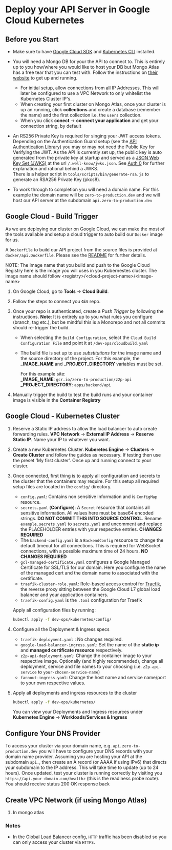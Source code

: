 # Deploy your API Server in Google Cloud Kubernetes

## Before you Start

- Make sure to have [Google Cloud SDK](https://cloud.google.com/sdk) and [Kubernetes CLI](https://kubernetes.io/docs/reference/kubectl/) installed.

- You will need a Mongo DB for your the API to connect to. This is entirely up to you how/where you would like to host your DB but Mongo Atlas has a free tear that you can test with. Follow the instructions on [their website](https://www.mongodb.com/cloud/atlas) to get up and running.

  - For initial setup, allow connections from all IP Addresses. This will later be configured to use a VPC Network to only whitelist the Kubernetes Cluster IP's.
  - When creating your first cluster on Mongo Atlas, once your cluster is up an running, click **collections** and create a database (remember the name) and the first collection i.e. the `users` collection.
  - When you click **conect** -> **connect your application** and get your connection string, by default

- An RS256 Private Key is required for singing your JWT access tokens. Depending on the Authentication Guard setup (see the [API Authentication Library](../libs/backend/auth/README.md)) you may or may not need the Public Key for Verifying the JWT. As the API is currently set up, the public key is auto generated from the private key at startup and served as a [JSON Web Key Set (JWKS)](https://tools.ietf.org/html/rfc7517) at the url `/.well-know/jwks.json`. See [Auth 0](https://auth0.com/docs/tokens/concepts/jwks) for further explanation and rational behind a JWKS.  
  There is a helper script in `tools/scripts/bin/generate-rsa.js` to generate an RSA256 Private Key (pkcs8).

- To work through to completion you will need a domain name. For this example the domain name will be `zero-to-production.dev` and we will host our API server at the subdomain `api.zero-to-production.dev`

## Google Cloud - Build Trigger

As we are deploying our cluster on Google Cloud, we can make the most of the tools available and setup a cloud trigger to auto build our `Docker` image for us.

A `Dockerfile` to build our API project from the source files is provided at `docker/api.Dockerfile`. Please see the [README](../docker/README.md) for further details.

NOTE: The image name that you build and push to the Google Cloud Registry here is the image you will uses in you Kubernestes cluster. The image name should follow \<registry>/\<cloud-project-name>/\<image-name>

1. On Google Cloud, go to **Tools** -> **Cloud Build**.
2. Follow the steps to connect you **`Git`** repo.
3. Once your repo is authenticated, create a _Push Trigger_ by following the instructions. **Note**: It is entirely up to you what rules you configure (branch, tag etc.), but be mindful this is a Monorepo and not all commits should re-trigger the build.

   - When selecting the `Build Configuration`, select the `Cloud Build Configuration File` and point it at `/dev-ops/cloudbuild.yaml`
   - The build file is set up to use _substitutions_ for the image name and the source directory of the project. For this example, the **\_IMAGE_NAME** and **\_PROJECT_DIRECTORY** variables must be set.

     For this example site:  
     **\_IMAGE_NAME**: `gcr.io/zero-to-production/z2p-api`  
     **\_PROJECT_DIRECTORY**: `apps/backend/api`

4. Manually trigger the build to test the build runs and your container image is visible in the **Container Registry**

## Google Cloud - Kubernetes Cluster

1. Reserve a Static IP address to allow the load balancer to auto create forwarding rules. **VPC Network** -> **External IP Address** -> **Reserve Static IP**. Name your IP to whatever you want.
2. Create a new Kubernetes Cluster. **Kuberetes Engine** -> **Clusters** -> **Create Cluster** and follow the guides as necessary. If testing then use the preset 'My first cluster'. Once up and running connect to your cluster.
3. Once connected, first thing is to apply all configuration and secrets to the cluster that the containers may require. For this setup all required setup files are located in the `config/` directory.

   - `config.yaml`: Contains non sensitive information and is `ConfigMap` resource.
   - `secrets.yaml` (**Configure**): A `Secret` resource that contains all sensitive information. All values here must be base64 encoded strings. **DO NOT COMMIT THIS INTO SOURCE CONTROL**. Rename `example.secrets.yaml` to `secrets.yaml` and uncomment and replace the PLACEHOLDER entries with your respective entries. **CHANGES REQUIRED**
   - The `backend-config.yaml` is a `BackendConfig` resource to change the default timeout for all connections. This is required for WebSocket connections, with a possible maximum time of 24 hours. **NO CHANGES REQUIRED**
   - `gcl-managed-certificate.yaml` configures a Google Managed Certificate for SSL/TLS for our domain. Here you configure the name of the managed cert and the domain name to associated with the certificate.
   - `traefik-cluster-role.yaml`: Role-based access control for [Traefik](https://docs.traefik.io/), the reverse proxy sitting between the Google Cloud L7 global load balancer and your application containers.
   - `traefik-config.yaml` is the `.toml` configuration for Traefik

   Apply all configuration files by running:

   ```bash
   kubectl apply -f dev-ops/kubernetes/config/
   ```

4. Configure all the Deployment & Ingress specs

   - `traefik-deployment.yaml` : No changes required.
   - `google-load-balancer-ingress.yaml`: Set the name of the **static ip** and **managed certificate resource** respectively.
   - `z2p-api-deployment.yaml`: Change the container image to your respective image. Optionally (and highly recommended), change all deployment, service and file names to your choosing (i.e. `z2p-api-service` to `your-chosen-service-name`)
   - `fannout-ingress.yaml`: Change the host name and service name/port to your own respective values.

5. Apply all deployments and ingress resources to the cluster

   ```bash
   kubectl apply -f dev-ops/kubernetes/
   ```

   You can view your Deployments and Ingress resources under **Kubernetes Engine** -> **Workloads/Services & Ingress**

## Configure Your DNS Provider

To access your cluster via your domain name, e.g. `api.zero-to-production.dev` you will have to configure your DNS records with your domain name provider. Assuming you are hosting your API at the subdomain `api.`, then create an A record (or AAAA if using IPv6) that directs your subdomain to the IP address. This will take time to update (up to 24 hours). Once updated, test your cluster is running correctly by visiting you `https://api.your-domain.com/healthz` (this is the readiness probe route). You should receive status 200 OK response back

## Create VPC Network (if using Mongo Atlas)

1. In mongo atlas

### Notes

- In the Global Load Balancer config, `HTTP` traffic has been disabled so you can only access your cluster via `HTTPS`.
